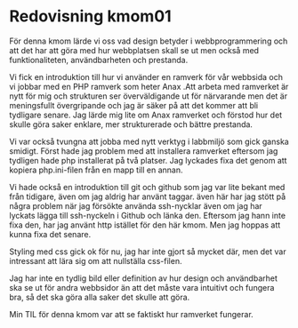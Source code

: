---
---
Redovisning kmom01
=========================
För denna kmom lärde vi oss vad design betyder i webbprogrammering och att det har att göra med hur webbplatsen skall se ut men också med funktionaliteten, användbarheten och prestanda.

Vi fick en introduktion till hur vi använder en ramverk för vår webbsida och vi jobbar med en PHP ramverk som heter Anax .Att arbeta med ramverket är nytt för mig och strukturen ser överväldigande ut för närvarande men det är meningsfullt övergripande och jag är säker på att det kommer att bli tydligare senare. Jag lärde mig lite om Anax ramverket och förstod hur det skulle göra saker enklare, mer strukturerade och bättre prestanda.

Vi var också tvungna att jobba med nytt verktyg i labbmiljö som gick ganska smidigt. Först hade jag problem med att installera ramverket eftersom jag tydligen hade php installerat på två platser. Jag lyckades fixa det genom att kopiera php.ini-filen från en mapp till en annan.

Vi hade också en introduktion till git och github som jag var lite bekant med från tidigare, även om jag aldrig har använt taggar. även här har jag stött på några problem när jag försökte använda ssh-nycklar även om jag har lyckats lägga till ssh-nyckeln i Github och länka den. Eftersom jag hann inte fixa den, har jag använt http istället för den här kmom. Men jag hoppas att kunna fixa det senare.

Styling med css gick ok för nu, jag har inte gjort så mycket där, men det var intressant att lära sig om att nullställa css-filen.

Jag har inte en tydlig bild eller definition av hur design och användbarhet ska se ut för andra webbsidor än att det måste vara intuitivt och fungera bra, så det ska göra alla saker det skulle att göra.

Min TIL för denna kmom var att se faktiskt hur ramverket fungerar. 